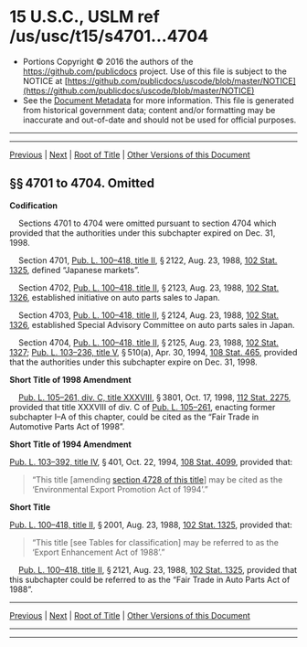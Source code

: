 ---
---

# 15 U.S.C., USLM ref /us/usc/t15/s4701...4704

* Portions Copyright © 2016 the authors of the https://github.com/publicdocs project.
  Use of this file is subject to the NOTICE at [https://github.com/publicdocs/uscode/blob/master/NOTICE](https://github.com/publicdocs/uscode/blob/master/NOTICE)
* See the [Document Metadata](././../../../../..//README.md) for more information.
  This file is generated from historical government data; content and/or formatting may be inaccurate and out-of-date and should not be used for official purposes.

----------
----------

[Previous](./../../../../..//us/usc/t15/ch73/schI/m__us_usc_t15_ch73_schI.md) | [Next](./../../../../..//us/usc/t15/ch73/schI–A/m__us_usc_t15_ch73_schI–A.md) | [Root of Title](./../../../../../) | [Other Versions of this Document](https://publicdocs.github.io/go/links?ns=uslm&ref=%2Fus%2Fusc%2Ft15%2Fs4701...4704)

## §§ 4701 to 4704. Omitted

 __Codification__ 

    Sections 4701 to 4704 were omitted pursuant to section 4704 which provided that the authorities under this subchapter expired on Dec. 31, 1998.

    Section 4701, [Pub. L. 100–418, title II][/us/pl/100/418/tII], § 2122, Aug. 23, 1988, [102 Stat. 1325][/us/stat/102/1325], defined “Japanese markets”.

    Section 4702, [Pub. L. 100–418, title II][/us/pl/100/418/tII], § 2123, Aug. 23, 1988, [102 Stat. 1326][/us/stat/102/1326], established initiative on auto parts sales to Japan.

    Section 4703, [Pub. L. 100–418, title II][/us/pl/100/418/tII], § 2124, Aug. 23, 1988, [102 Stat. 1326][/us/stat/102/1326], established Special Advisory Committee on auto parts sales in Japan.

    Section 4704, [Pub. L. 100–418, title II][/us/pl/100/418/tII], § 2125, Aug. 23, 1988, [102 Stat. 1327][/us/stat/102/1327]; [Pub. L. 103–236, title V][/us/pl/103/236/tV], § 510(a), Apr. 30, 1994, [108 Stat. 465][/us/stat/108/465], provided that the authorities under this subchapter expire on Dec. 31, 1998.

 __Short Title of 1998 Amendment__ 

    [Pub. L. 105–261, div. C, title XXXVIII][/us/pl/105/261/dC/tXXXVIII], § 3801, Oct. 17, 1998, [112 Stat. 2275][/us/stat/112/2275], provided that title XXXVIII of div. C of [Pub. L. 105–261][/us/pl/105/261], enacting former subchapter I–A of this chapter, could be cited as the “Fair Trade in Automotive Parts Act of 1998”.

 __Short Title of 1994 Amendment__ 

[Pub. L. 103–392, title IV][/us/pl/103/392/tIV], § 401, Oct. 22, 1994, [108 Stat. 4099][/us/stat/108/4099], provided that: 

> “This title \[amending [section 4728 of this title][/us/usc/t15/s4728]\] may be cited as the ‘Environmental Export Promotion Act of 1994’.”

 __Short Title__ 

[Pub. L. 100–418, title II][/us/pl/100/418/tII], § 2001, Aug. 23, 1988, [102 Stat. 1325][/us/stat/102/1325], provided that: 

> “This title \[see Tables for classification\] may be referred to as the ‘Export Enhancement Act of 1988’.”

    [Pub. L. 100–418, title II][/us/pl/100/418/tII], § 2121, Aug. 23, 1988, [102 Stat. 1325][/us/stat/102/1325], provided that this subchapter could be referred to as the “Fair Trade in Auto Parts Act of 1988”.

----------

[Previous](./../../../../..//us/usc/t15/ch73/schI/m__us_usc_t15_ch73_schI.md) | [Next](./../../../../..//us/usc/t15/ch73/schI–A/m__us_usc_t15_ch73_schI–A.md) | [Root of Title](./../../../../../) | [Other Versions of this Document](https://publicdocs.github.io/go/links?ns=uslm&ref=%2Fus%2Fusc%2Ft15%2Fs4701...4704)

----------
----------

[/us/pl/100/418/tII]: https://publicdocs.github.io/go/links?ns=uslm&ref=%2Fus%2Fpl%2F100%2F418%2FtII
[/us/stat/102/1325]: https://publicdocs.github.io/go/links?ns=uslm&ref=%2Fus%2Fstat%2F102%2F1325
[/us/pl/100/418/tII]: https://publicdocs.github.io/go/links?ns=uslm&ref=%2Fus%2Fpl%2F100%2F418%2FtII
[/us/stat/102/1326]: https://publicdocs.github.io/go/links?ns=uslm&ref=%2Fus%2Fstat%2F102%2F1326
[/us/pl/100/418/tII]: https://publicdocs.github.io/go/links?ns=uslm&ref=%2Fus%2Fpl%2F100%2F418%2FtII
[/us/stat/102/1326]: https://publicdocs.github.io/go/links?ns=uslm&ref=%2Fus%2Fstat%2F102%2F1326
[/us/pl/100/418/tII]: https://publicdocs.github.io/go/links?ns=uslm&ref=%2Fus%2Fpl%2F100%2F418%2FtII
[/us/stat/102/1327]: https://publicdocs.github.io/go/links?ns=uslm&ref=%2Fus%2Fstat%2F102%2F1327
[/us/pl/103/236/tV]: https://publicdocs.github.io/go/links?ns=uslm&ref=%2Fus%2Fpl%2F103%2F236%2FtV
[/us/stat/108/465]: https://publicdocs.github.io/go/links?ns=uslm&ref=%2Fus%2Fstat%2F108%2F465
[/us/pl/105/261/dC/tXXXVIII]: https://publicdocs.github.io/go/links?ns=uslm&ref=%2Fus%2Fpl%2F105%2F261%2FdC%2FtXXXVIII
[/us/stat/112/2275]: https://publicdocs.github.io/go/links?ns=uslm&ref=%2Fus%2Fstat%2F112%2F2275
[/us/pl/105/261]: https://publicdocs.github.io/go/links?ns=uslm&ref=%2Fus%2Fpl%2F105%2F261
[/us/pl/103/392/tIV]: https://publicdocs.github.io/go/links?ns=uslm&ref=%2Fus%2Fpl%2F103%2F392%2FtIV
[/us/stat/108/4099]: https://publicdocs.github.io/go/links?ns=uslm&ref=%2Fus%2Fstat%2F108%2F4099
[/us/usc/t15/s4728]: https://publicdocs.github.io/go/links?ns=uslm&ref=%2Fus%2Fusc%2Ft15%2Fs4728
[/us/pl/100/418/tII]: https://publicdocs.github.io/go/links?ns=uslm&ref=%2Fus%2Fpl%2F100%2F418%2FtII
[/us/stat/102/1325]: https://publicdocs.github.io/go/links?ns=uslm&ref=%2Fus%2Fstat%2F102%2F1325
[/us/pl/100/418/tII]: https://publicdocs.github.io/go/links?ns=uslm&ref=%2Fus%2Fpl%2F100%2F418%2FtII
[/us/stat/102/1325]: https://publicdocs.github.io/go/links?ns=uslm&ref=%2Fus%2Fstat%2F102%2F1325


